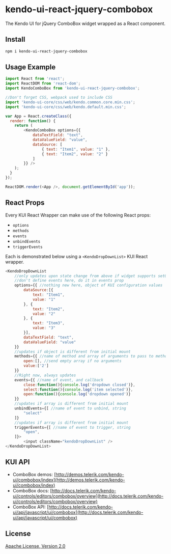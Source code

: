 # kendo-ui-react-jquery-combobox

The Kendo UI for jQuery ComboBox widget wrapped as a React component.

## Install

```bash
npm i kendo-ui-react-jquery-combobox
```

## Usage Example

```javascript
import React from 'react';
import ReactDOM from 'react-dom';
import KendoComboBox from 'kendo-ui-react-jquery-combobox';

//Don't forget CSS, webpack used to include CSS
import 'kendo-ui-core/css/web/kendo.common.core.min.css';
import 'kendo-ui-core/css/web/kendo.default.min.css';

var App = React.createClass({
  render: function() {
	return (
		<KendoComboBox options={{
			dataTextField: "text",
			dataValueField: "value",
			dataSource: [
				{ text: "Item1", value: "1" },
				{ text: "Item2", value: "2" }
			]
		}} />
	);
  }
});

ReactDOM.render(<App />, document.getElementById('app'));
```

## React Props

Every KUI React Wrapper can make use of the following React props:

* `options`
* `methods`
* `events`
* `unbindEvents`
* `triggerEvents`

Each is demonstrated below using a `<KendoDropDownList>` KUI React wrapper.

```javascript
<KendoDropDownList
	//only updates upon state change from above if widget supports setOptions()
	//don't define events here, do it in events prop
	options={{ //nothing new here, object of KUI configuration values
		dataSource:[{
			text: "Item1",
			value: "1"
		}, {
			text: "Item2",
			value: "2"
		}, {
			text: "Item3",
			value: "3"
		}],
		dataTextField: "text",
		dataValueField: "value"
	}}
	//updates if object is different from initial mount
	methods={{ //name of method and array of arguments to pass to method
		open:[], //send empty array if no arguments
		value:['2']
	}}
	//Right now, always updates
	events={{ //name of event, and callback
		close:function(){console.log('dropdown closed')},
		select:function(){console.log('item selected')},
		open:function(){console.log('dropdown opened')}
	}}
	//updates if array is different from initial mount
	unbindEvents={[ //name of event to unbind, string
		"select"
	]}
	//updates if array is different from initial mount
	triggerEvents={[ //name of event to trigger, string
		"open",
	]}>
		<input className="kendoDropDownList" />
</KendoDropDownList>
```

## KUI API

* ComboBox demos: [http://demos.telerik.com/kendo-ui/combobox/index](http://demos.telerik.com/kendo-ui/combobox/index)
* ComboBox docs: [http://docs.telerik.com/kendo-ui/controls/editors/combobox/overview](http://docs.telerik.com/kendo-ui/controls/editors/combobox/overview)
* ComboBox API: [http://docs.telerik.com/kendo-ui/api/javascript/ui/combobox](http://docs.telerik.com/kendo-ui/api/javascript/ui/combobox)

## License

[Apache License, Version 2.0](http://www.apache.org/licenses/LICENSE-2.0)
